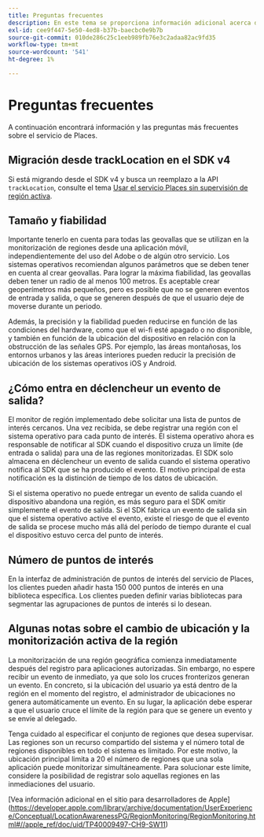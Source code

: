```yaml
---
title: Preguntas frecuentes
description: En este tema se proporciona información adicional acerca de algunas preguntas más frecuentes.
exl-id: cee9f447-5e50-4ed8-b37b-baecbc0e9b7b
source-git-commit: 010de286c25c1eeb989fb76e3c2adaa82ac9fd35
workflow-type: tm+mt
source-wordcount: '541'
ht-degree: 1%

---
```


# Preguntas frecuentes

A continuación encontrará información y las preguntas más frecuentes sobre el servicio de Places.

## Migración desde trackLocation en el SDK v4

Si está migrando desde el SDK v4 y busca un reemplazo a la API `trackLocation`, consulte el tema [Usar el servicio Places sin supervisión de región activa](use-places-without-active-monitoring.md).

## Tamaño y fiabilidad

Importante tenerlo en cuenta para todas las geovallas que se utilizan en la monitorización de regiones desde una aplicación móvil, independientemente del uso del Adobe o de algún otro servicio. Los sistemas operativos recomiendan algunos parámetros que se deben tener en cuenta al crear geovallas. Para lograr la máxima fiabilidad, las geovallas deben tener un radio de al menos 100 metros. Es aceptable crear geoperímetros más pequeños, pero es posible que no se generen eventos de entrada y salida, o que se generen después de que el usuario deje de moverse durante un periodo.

Además, la precisión y la fiabilidad pueden reducirse en función de las condiciones del hardware, como que el wi-fi esté apagado o no disponible, y también en función de la ubicación del dispositivo en relación con la obstrucción de las señales GPS. Por ejemplo, las áreas montañosas, los entornos urbanos y las áreas interiores pueden reducir la precisión de ubicación de los sistemas operativos iOS y Android.

## ¿Cómo entra en déclencheur un evento de salida?

El monitor de región implementado debe solicitar una lista de puntos de interés cercanos. Una vez recibida, se debe registrar una región con el sistema operativo para cada punto de interés. El sistema operativo ahora es responsable de notificar al SDK cuando el dispositivo cruza un límite (de entrada o salida) para una de las regiones monitorizadas. El SDK solo almacena en déclencheur un evento de salida cuando el sistema operativo notifica al SDK que se ha producido el evento. El motivo principal de esta notificación es la distinción de tiempo de los datos de ubicación.

Si el sistema operativo no puede entregar un evento de salida cuando el dispositivo abandona una región, es más seguro para el SDK omitir simplemente el evento de salida. Si el SDK fabrica un evento de salida sin que el sistema operativo active el evento, existe el riesgo de que el evento de salida se procese mucho más allá del período de tiempo durante el cual el dispositivo estuvo cerca del punto de interés.

## Número de puntos de interés

En la interfaz de administración de puntos de interés del servicio de Places, los clientes pueden añadir hasta 150 000 puntos de interés en una biblioteca específica. Los clientes pueden definir varias bibliotecas para segmentar las agrupaciones de puntos de interés si lo desean.

## Algunas notas sobre el cambio de ubicación y la monitorización activa de la región

La monitorización de una región geográfica comienza inmediatamente después del registro para aplicaciones autorizadas. Sin embargo, no espere recibir un evento de inmediato, ya que solo los cruces fronterizos generan un evento. En concreto, si la ubicación del usuario ya está dentro de la región en el momento del registro, el administrador de ubicaciones no genera automáticamente un evento. En su lugar, la aplicación debe esperar a que el usuario cruce el límite de la región para que se genere un evento y se envíe al delegado.

Tenga cuidado al especificar el conjunto de regiones que desea supervisar. Las regiones son un recurso compartido del sistema y el número total de regiones disponibles en todo el sistema es limitado. Por este motivo, la ubicación principal limita a 20 el número de regiones que una sola aplicación puede monitorizar simultáneamente. Para solucionar este límite, considere la posibilidad de registrar solo aquellas regiones en las inmediaciones del usuario.

[Vea información adicional en el sitio para desarrolladores de Apple] (https://developer.apple.com/library/archive/documentation/UserExperience/Conceptual/LocationAwarenessPG/RegionMonitoring/RegionMonitoring.html#//apple_ref/doc/uid/TP40009497-CH9-SW11)
